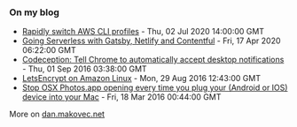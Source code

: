 ### On my blog
<!-- blog starts -->
* [Rapidly switch AWS CLI profiles](https://dan.makovec.netrapidly-switch-aws-cli-profiles) - Thu, 02 Jul 2020 14:00:00 GMT
* [Going Serverless with Gatsby, Netlify and Contentful](https://dan.makovec.netgoing-serverless-with-gatsby-netlify-and-contentful) - Fri, 17 Apr 2020 06:22:00 GMT
* [Codeception: Tell Chrome to automatically accept desktop notifications](https://dan.makovec.netcodeception-tell-chrome-to-automatically-accept-desktop-notifications) - Thu, 01 Sep 2016 03:38:00 GMT
* [LetsEncrypt on Amazon Linux](https://dan.makovec.netletsencrypt-on-amazon-linux) - Mon, 29 Aug 2016 12:43:00 GMT
* [Stop OSX Photos.app opening every time you plug your (Android or IOS) device into your Mac](https://dan.makovec.netstop-osx-photos-app-opening-every-time-you-plug-your-android-or-ios-device) - Fri, 18 Mar 2016 00:44:00 GMT
<!-- blog ends -->
More on [dan.makovec.net](https://dan.makovec.net/)